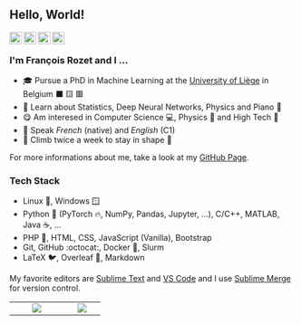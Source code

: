 ## Hello, World!

<a href="https://www.linkedin.com/in/francois-rozet/"><img align="left" width=22px src="https://cdn.jsdelivr.net/npm/simple-icons@v3/icons/linkedin.svg"/></a>
<a href="https://github.com/francois-rozet/"><img align="left" width=22px src="https://cdn.jsdelivr.net/npm/simple-icons@v3/icons/github.svg"/>
</a>
<a href="https://stackoverflow.com/users/12172457/francois/"><img align="left" width=22px src="https://cdn.jsdelivr.net/npm/simple-icons@v3/icons/stackoverflow.svg"/>
</a>
<a href="https://leetcode.com/donshel/"><img align="left" width=22px src="https://cdn.jsdelivr.net/npm/simple-icons@v3/icons/leetcode.svg"/></a>

<br>

### I'm François Rozet and I ...

* :mortar_board: Pursue a PhD in Machine Learning at the [University of Liège](https://www.uliege.be/) in Belgium :black_large_square: :yellow_square: :red_square:
* :seedling: Learn about Statistics, Deep Neural Networks, Physics and Piano :musical_keyboard:
* :yum: Am interesed in Computer Science :computer:, Physics :telescope: and High Tech :iphone:
* :speech_balloon: Speak *French* (native) and *English* (C1)
* :climbing: Climb twice a week to stay in shape :muscle:

For more informations about me, take a look at my [GitHub Page](https://francois-rozet.github.io/).

### Tech Stack

* Linux :penguin:, Windows :window:
* Python :snake: (PyTorch :fire:, NumPy, Pandas, Jupyter, ...), C/C++, MATLAB, Java :coffee:, ...
* PHP :elephant:, HTML, CSS, JavaScript (Vanilla), Bootstrap
* Git, GitHub :octocat:, Docker :whale:, Slurm
* LaTeX :bird:, Overleaf :leaves:, Markdown

My favorite editors are [Sublime Text](https://www.sublimetext.com/) and [VS Code](https://code.visualstudio.com/) and I use [Sublime Merge](https://www.sublimemerge.com/) for version control.

<table><tr>
    <td width="30%" align="center"><a href="#/"><img src="https://github-readme-stats.vercel.app/api?username=francois-rozet&show_icons=true&hide_title=true&hide_border=true"></a></td>
    <td width="20%" align="center"><a href="#/"><img src="https://github-readme-stats.vercel.app/api/top-langs/?username=francois-rozet&layout=compact&hide_title=true&hide_border=true"></a></td>
</tr></table>
